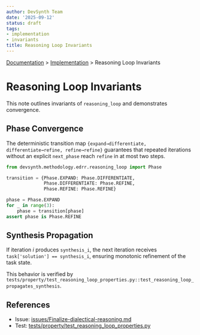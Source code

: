 ```yaml
---
author: DevSynth Team
date: '2025-09-12'
status: draft
tags:
- implementation
- invariants
title: Reasoning Loop Invariants
---
```

<div class="breadcrumbs">
<a href="../index.md">Documentation</a> &gt; <a href="index.md">Implementation</a> &gt; Reasoning Loop Invariants
</div>

# Reasoning Loop Invariants

This note outlines invariants of `reasoning_loop` and demonstrates convergence.

## Phase Convergence

The deterministic transition map
`{expand→differentiate, differentiate→refine, refine→refine}` guarantees that
repeated iterations without an explicit `next_phase` reach `refine` in at most
two steps.

```python
from devsynth.methodology.edrr.reasoning_loop import Phase

transition = {Phase.EXPAND: Phase.DIFFERENTIATE,
              Phase.DIFFERENTIATE: Phase.REFINE,
              Phase.REFINE: Phase.REFINE}

phase = Phase.EXPAND
for _ in range(3):
    phase = transition[phase]
assert phase is Phase.REFINE
```

## Synthesis Propagation

If iteration *i* produces `synthesis_i`, the next iteration receives
`task['solution'] == synthesis_i`, ensuring monotonic refinement of the task
state.

This behavior is verified by
`tests/property/test_reasoning_loop_properties.py::test_reasoning_loop_propagates_synthesis`.

## References

- Issue: [issues/Finalize-dialectical-reasoning.md](../issues/Finalize-dialectical-reasoning.md)
- Test: [tests/property/test_reasoning_loop_properties.py](../tests/property/test_reasoning_loop_properties.py)

